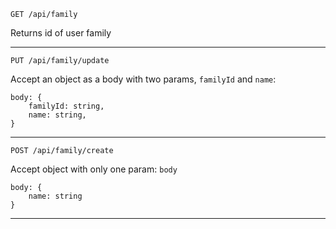 `GET /api/family`

Returns id of user family

---

`PUT /api/family/update`

Accept an object as a body with two params, `familyId` and `name`:

```
body: {
    familyId: string,
    name: string,
}
```

---

`POST /api/family/create`

Accept object with only one param: `body`

```
body: {
    name: string
}
```

---